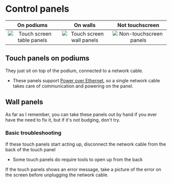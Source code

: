 # Control panels

| On podiums                                                                                                                          | On walls                                                                                                                    | Not touchscreen    |
|:-----------------------------------------------------------------------------------------------------------------------------------:|:---------------------------------------------------------------------------------------------------------------------------:|:---:|
| ![Touch screen table panels](https://webapps.towson.edu/classroomtechnology/VirtualTour/7800%20York%20Road/YR0222/ITEMS_AVCONTROLPANEL_CRESTRON_TSW-760.jpg) | ![Touch screen wall panels](https://webapps.towson.edu/classroomtechnology/VirtualTour/Armory/AR1100-03/ITEMS_AVCONTROLPANEL_CRESTRON_TSW-570P.jpg) | ![Non-touchscreen panels](https://webapps.towson.edu/classroomtechnology/VirtualTour/Cook%20Library/CK0213A/ITEMS_AVCONTROLPANEL_CRESTRON_CNX-B6.jpg)    |

## Touch panels on podiums

They just sit on top of the podium, connected to a network cable.

- These panels support [Power over Ethernet](https://www.techtarget.com/searchnetworking/definition/Power-over-Ethernet), so a single network cable takes care of communication and powering on the panel.

## Wall panels

As far as I remember, you can take these panels out by hand if you ever have the need to fix it, but if it's not budging, don't try.

### Basic troubleshooting

If these touch panels start acting up, disconnect the network cable from the back of the touch panel

- Some touch panels do require tools to open up from the back

If the touch panels shows an error message, take a picture of the error on the screen before unplugging the network cable.
